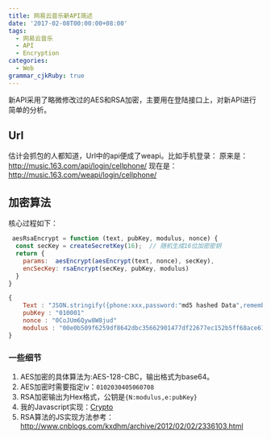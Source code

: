 ```yaml
---
title: 网易云音乐新API简述
date: '2017-02-08T00:00:00+08:00'
tags:
  - 网易云音乐
  - API
  - Encryption
categories:
  - Web
grammar_cjkRuby: true
---
```



新API采用了略微修改过的AES和RSA加密，主要用在登陆接口上，对新API进行简单的分析。
## Url
估计会抓包的人都知道，Url中的api便成了weapi。比如手机登录：
原来是：http://music.163.com/api/login/cellphone/
现在是：http://music.163.com/weapi/login/cellphone/

## 加密算法
核心过程如下：
```Javascript
 aesRsaEncrypt = function (text, pubKey, modulus, nonce) {
  const secKey = createSecretKey(16);  // 随机生成16位加密密钥
  return {
	params:  aesEncrypt(aesEncrypt(text, nonce), secKey),
	encSecKey: rsaEncrypt(secKey, pubKey, modulus)
  }
}
```
<!--more-->
```javascript
{
	Text : "JSON.stringify({phone:xxx,password:"md5 hashed Data",rememberLogin:"true"})" //需要加密的post body
	pubKey : "010001"
	nonce : "0CoJUm6Qyw8W8jud"
	modulus : "00e0b509f6259df8642dbc35662901477df22677ec152b5ff68ace615bb7b725152b3ab17a876aea8a5aa76d2e417629ec4ee341f56135fccf695280104e0312ecbda92557c93870114af6c9d05c4f7f0c3685b7a46bee255932575cce10b424d813cfe4875d3e82047b97ddef52741d546b8e289dc6935b3ece0462db0a22b8e7"
}
```

### 一些细节
1. AES加密的具体算法为:AES-128-CBC，输出格式为base64。
2. AES加密时需要指定iv：`0102030405060708`
3. RSA加密输出为Hex格式，公钥是`{N:modulus,e:pubKey}`
4. 我的Javascript实现：[Crypto](https://github.com/stkevintan/Cube/blob/master/src/model/Crypto.js)
5. RSA算法的JS实现方法参考：<http://www.cnblogs.com/kxdhm/archive/2012/02/02/2336103.html>

